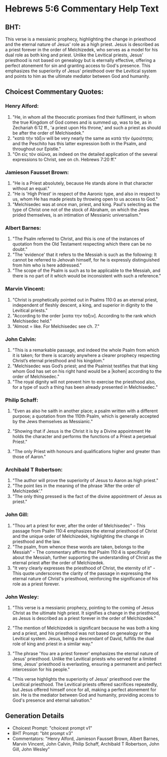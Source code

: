 # Hebrews 5:6 Commentary Help Text

## BHT:
This verse is a messianic prophecy, highlighting the change in priesthood and the eternal nature of Jesus' role as a high priest. Jesus is described as a priest forever in the order of Melchizedek, who serves as a model for his dual role as both king and priest. Unlike the Levitical priests, Jesus' priesthood is not based on genealogy but is eternally effective, offering a perfect atonement for sin and granting access to God's presence. This emphasizes the superiority of Jesus' priesthood over the Levitical system and points to him as the ultimate mediator between God and humanity.

## Choicest Commentary Quotes:
### Henry Alford:
1. "He, in whom all the theocratic promises find their fulfilment, in whom the true Kingdom of God comes and is summed up, was to be, as in Zechariah 6:12 ff., 'a priest upon His throne,' and such a priest as should be after the order of Melchisedek." 
2. "κατὰ τὴν τάξιν will be very nearly the same as κατὰ τὴν ὁμοιότητα; and the Peschito has this latter expression both in the Psalm, and throughout our Epistle."
3. "On εἰς τὸν αἰῶνα, as indeed on the detailed application of the several expressions to Christ, see on ch. Hebrews 7:20 ff."

### Jamieson Fausset Brown:
1. "He is a Priest absolutely, because He stands alone in that character without an equal."
2. "He is 'High Priest' in respect of the Aaronic type, and also in respect to us, whom He has made priests by throwing open to us access to God."
3. "Melchisedec was at once man, priest, and king. Paul's selecting as the type of Christ one not of the stock of Abraham, on which the Jews prided themselves, is an intimation of Messianic universalism."

### Albert Barnes:
1. "The Psalm referred to Christ, and this is one of the instances of quotation from the Old Testament respecting which there can be no doubt."
2. "The 'evidence' that it refers to the Messiah is such as the following: It cannot be referred to Jehovah himself, for he is expressly distinguished from him who is here addressed."
3. "The scope of the Psalm is such as to be applicable to the Messiah, and there is no part of it which would be inconsistent with such a reference."

### Marvin Vincent:
1. "Christ is prophetically pointed out in Psalms 110:0 as an eternal priest, independent of fleshly descent, a king, and superior in dignity to the Levitical priests."
2. "According to the order [κατα την ταξιν]. According to the rank which Melchisedec held."
3. "Almost = like. For Melchisedec see ch. 7."

### John Calvin:
1. "This is a remarkable passage, and indeed the whole Psalm from which it is taken; for there is scarcely anywhere a clearer prophecy respecting Christ’s eternal priesthood and his kingdom."
2. "Melchisedec was God’s priest; and the Psalmist testifies that that king whom God has set on his right hand would be a |kohen| according to the order of Melchisedec."
3. "The royal dignity will not prevent him to exercise the priesthood also, for a type of such a thing has been already presented in Melchisedec."

### Philip Schaff:
1. "Even as also he saith in another place; a psalm written with a different purpose; a quotation from the 110th Psalm, which is generally accepted by the Jews themselves as Messianic." 

2. "Showing that if Jesus is the Christ it is by a Divine appointment He holds the character and performs the functions of a Priest a perpetual Priest."

3. "The only Priest with honours and qualifications higher and greater than those of Aaron."

### Archibald T Robertson:
1. "The author will prove the superiority of Jesus to Aaron as high priest."
2. "The point lies in the meaning of the phrase 'After the order of Melchizedek'."
3. "The only thing pressed is the fact of the divine appointment of Jesus as priest."

### John Gill:
1. "Thou art a priest for ever, after the order of Melchisedec" - This passage from Psalm 110:4 emphasizes the eternal priesthood of Christ and the unique order of Melchizedek, highlighting the change in priesthood and the law.
2. "The psalm, from whence these words are taken, belongs to the Messiah" - The commentary affirms that Psalm 110:4 is specifically about the Messiah, further supporting the understanding of Christ as the eternal priest after the order of Melchizedek.
3. "It very clearly expresses the priesthood of Christ, the eternity of it" - This quote underscores the clarity of the passage in expressing the eternal nature of Christ's priesthood, reinforcing the significance of his role as a priest forever.

### John Wesley:
1. "This verse is a messianic prophecy, pointing to the coming of Jesus Christ as the ultimate high priest. It signifies a change in the priesthood, as Jesus is described as a priest forever in the order of Melchizedek."

2. "The mention of Melchizedek is significant because he was both a king and a priest, and his priesthood was not based on genealogy or the Levitical system. Jesus, being a descendant of David, fulfills the dual role of king and priest in a similar way."

3. "The phrase 'You are a priest forever' emphasizes the eternal nature of Jesus' priesthood. Unlike the Levitical priests who served for a limited time, Jesus' priesthood is everlasting, ensuring a permanent and perfect intercession for his people."

4. "This verse highlights the superiority of Jesus' priesthood over the Levitical priesthood. The Levitical priests offered sacrifices repeatedly, but Jesus offered himself once for all, making a perfect atonement for sin. He is the mediator between God and humanity, providing access to God's presence and eternal salvation."


## Generation Details
- Choicest Prompt: "choicest prompt v1"
- BHT Prompt: "bht prompt v3"
- Commentators: "Henry Alford, Jamieson Fausset Brown, Albert Barnes, Marvin Vincent, John Calvin, Philip Schaff, Archibald T Robertson, John Gill, John Wesley"
